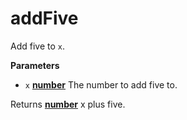 <!-- Generated by documentation.js. Update this documentation by updating the source code. -->

# addFive

Add five to `x`.

**Parameters**

-   `x` **[number](https://developer.mozilla.org/en-US/docs/Web/JavaScript/Reference/Global_Objects/Number)** The number to add five to.

Returns **[number](https://developer.mozilla.org/en-US/docs/Web/JavaScript/Reference/Global_Objects/Number)** x plus five.
